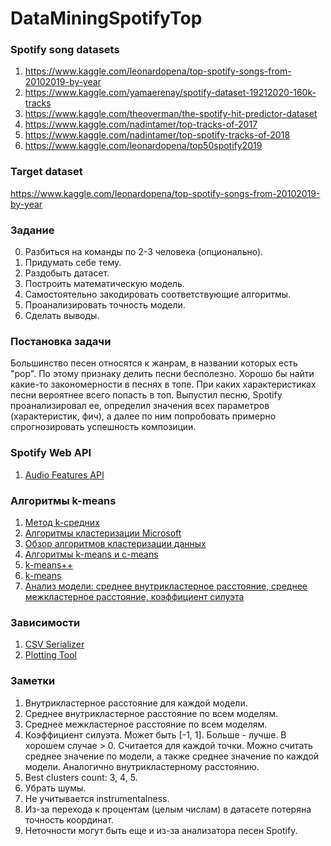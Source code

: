 # DataMiningSpotifyTop


### Spotify song datasets
1. https://www.kaggle.com/leonardopena/top-spotify-songs-from-20102019-by-year
2. https://www.kaggle.com/yamaerenay/spotify-dataset-19212020-160k-tracks
3. https://www.kaggle.com/theoverman/the-spotify-hit-predictor-dataset
4. https://www.kaggle.com/nadintamer/top-tracks-of-2017
5. https://www.kaggle.com/nadintamer/top-spotify-tracks-of-2018
6. https://www.kaggle.com/leonardopena/top50spotify2019

### Target dataset
https://www.kaggle.com/leonardopena/top-spotify-songs-from-20102019-by-year

### Задание
0. Разбиться на команды по 2-3 человека (опционально).
1. Придумать себе тему.
2. Раздобыть датасет.
3. Построить математическую модель.
4. Самостоятельно закодировать соответствующие алгоритмы.
5. Проанализировать точность модели.
6. Сделать выводы.

### Постановка задачи

Большинство песен относятся к жанрам, в названии которых есть "pop". По этому признаку делить песни бесполезно. Хорошо бы найти какие-то закономерности в песнях в топе. При каких характеристиках песни вероятнее всего попасть в топ. Выпустил песню, Spotify проанализировал ее, определил значения всех параметров (характеристик, фич), а далее по ним попробовать примерно спрогнозировать успешность композиции.

### Spotify Web API
1. [Audio Features API](https://developer.spotify.com/documentation/web-api/reference/tracks/get-audio-features/)

### Алгоритмы k-means
1. [Метод k-средних](https://wiki.loginom.ru/articles/k-means.html)
2. [Алгоритмы кластеризации Microsoft](https://docs.microsoft.com/ru-ru/analysis-services/data-mining/microsoft-clustering-algorithm?view=asallproducts-allversions)
3. [Обзор алгоритмов кластеризации данных](https://habr.com/ru/post/101338/)
4. [Алгоритмы k-means и c-means](https://habr.com/ru/post/67078/)
5. [k-means++](https://ru.wikipedia.org/wiki/K-means%2B%2B)
6. [k-means](https://ru.qaz.wiki/wiki/K-means_clustering)
7. [Анализ модели: среднее внутрикластерное расстояние, среднее межкластерное расстояние, коэффициент силуэта](https://ru.coursera.org/lecture/unsupervised-learning/otsienka-kachiestva-i-riekomiendatsii-po-rieshieniiu-zadachi-klastierizatsii-FKgPk)

### Зависимости
1. [CSV Serializer](https://github.com/DenisBelobrotski/CsvSerializer)
2. [Plotting Tool](https://github.com/swharden/ScottPlot)

### Заметки
1. Внутрикластерное расстояние для каждой модели.
1. Среднее внутрикластерное расстояние по всем моделям.
1. Среднее межкластерное расстояние по всем моделям.
1. Коэффициент силуэта. Может быть [-1, 1]. Больше - лучше. В хорошем случае > 0. Считается для каждой точки. Можно считать среднее значение по модели, а также среднее значение по каждой модели. Аналогично внутрикластерному расстоянию.
1. Best clusters count: 3, 4, 5.
1. Убрать шумы.
1. Не учитывается instrumentalness.
1. Из-за перехода к процентам (целым числам) в датасете потеряна точность координат.
1. Неточности могут быть еще и из-за анализатора песен Spotify.
